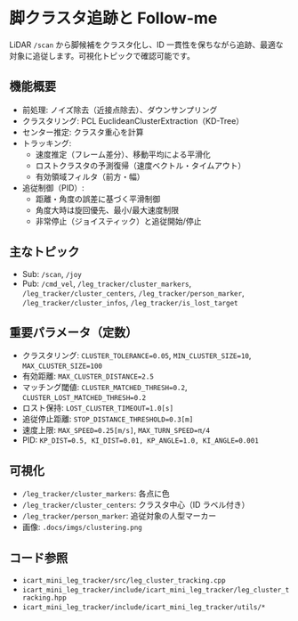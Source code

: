# 脚クラスタ追跡と Follow-me

LiDAR `/scan` から脚候補をクラスタ化し、ID 一貫性を保ちながら追跡、最適な対象に追従します。可視化トピックで確認可能です。

## 機能概要
- 前処理: ノイズ除去（近接点除去）、ダウンサンプリング
- クラスタリング: PCL EuclideanClusterExtraction（KD-Tree）
- センター推定: クラスタ重心を計算
- トラッキング:
  - 速度推定（フレーム差分）、移動平均による平滑化
  - ロストクラスタの予測復帰（速度ベクトル・タイムアウト）
  - 有効領域フィルタ（前方・幅）
- 追従制御（PID）:
  - 距離・角度の誤差に基づく平滑制御
  - 角度大時は旋回優先、最小/最大速度制限
  - 非常停止（ジョイスティック）と追従開始/停止

## 主なトピック
- Sub: `/scan`, `/joy`
- Pub: `/cmd_vel`, `/leg_tracker/cluster_markers`, `/leg_tracker/cluster_centers`, `/leg_tracker/person_marker`, `/leg_tracker/cluster_infos`, `/leg_tracker/is_lost_target`

## 重要パラメータ（定数）
- クラスタリング: `CLUSTER_TOLERANCE=0.05`, `MIN_CLUSTER_SIZE=10`, `MAX_CLUSTER_SIZE=100`
- 有効距離: `MAX_CLUSTER_DISTANCE=2.5`
- マッチング閾値: `CLUSTER_MATCHED_THRESH=0.2`, `CLUSTER_LOST_MATCHED_THRESH=0.2`
- ロスト保持: `LOST_CLUSTER_TIMEOUT=1.0[s]`
- 追従停止距離: `STOP_DISTANCE_THRESHOLD=0.3[m]`
- 速度上限: `MAX_SPEED=0.25[m/s]`, `MAX_TURN_SPEED=π/4`
- PID: `KP_DIST=0.5, KI_DIST=0.01, KP_ANGLE=1.0, KI_ANGLE=0.001`

## 可視化
- `/leg_tracker/cluster_markers`: 各点に色
- `/leg_tracker/cluster_centers`: クラスタ中心（ID ラベル付き）
- `/leg_tracker/person_marker`: 追従対象の人型マーカー
- 画像: `.docs/imgs/clustering.png`

## コード参照
- `icart_mini_leg_tracker/src/leg_cluster_tracking.cpp`
- `icart_mini_leg_tracker/include/icart_mini_leg_tracker/leg_cluster_tracking.hpp`
- `icart_mini_leg_tracker/include/icart_mini_leg_tracker/utils/*`
